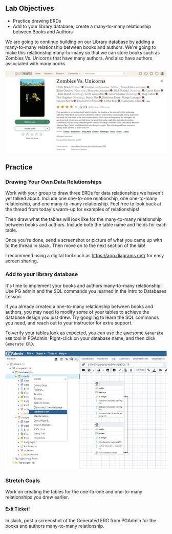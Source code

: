 ## Lab Objectives
* Practice drawing ERDs
* Add to your library database, create a many-to-many relationship between Books and Authors

We are going to continue building on our Library database by adding a many-to-many relationship between books and authors. We're going to make this relationship many-to-many so that we can store books such as Zombies Vs. Unicorns that have many authors. And also have authors associated with many books.

<p align='center'>
  <img src='../../Images/Week3/book_many_authors.png'>
</p>

<!-- ** Instructor Note **  For this lab we again use the library lab groups of 3/4 established during the intro to databases lesson. This will let folks build off of the databases they already created.

Some students may already have a one to many relationship between books and authors, hopefully this will lead to good discussions about how it's harder to change your database structure, and thinking first is very good. Would be great to have a groups that had to drop their old author column share what they did! -->

## Practice
### Drawing Your Own Data Relationships

Work with your group to draw three ERDs for data relationships we haven't yet talked about. Include one one-to-one relationship, one one-to-many relationship, and one many-to-many relationship. Feel free to look back at the thread from today's warm-up for examples of relationships!

Then draw what the tables will look like for the many-to-many relationship between books and authors. Include both the table name and fields for each table.

Once you're done, send a screenshot or picture of what you came up with to the thread in slack. Then move on to the next section of the lab!

I recommend using a digital tool such as https://app.diagrams.net/ for easy screen sharing.

### Add to your library database

It's time to implement your books and authors many-to-many relationship! Use PG admin and the SQL commands you learned in the Intro to Databases Lesson.

If you already created a one-to-many relationship between books and authors, you may need to modify some of your tables to achieve the database design you just drew. Try googling to learn the SQL commands you need, and reach out to your instructor for extra support. 

To verify your tables look as expected, you can use the awesome `Generate ERD` tool in PGAdmin. Right-click on your database name, and then click `Generate ERD`.

<p align='center'>
  <img src='../../Images/Week3/pgadmin_makeERD.png'>
</p>

### Stretch Goals

Work on creating the tables for the one-to-one and one-to-many relationships you drew earlier. 

#### Exit Ticket!
In slack, post a screenshot of the Generated ERG from PGAdmin for the books and authors many-to-many relationship.
